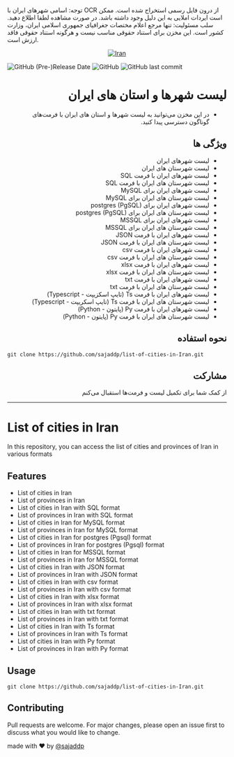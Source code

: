 توجه: اسامی شهرهای ایران با OCR از درون فایل رسمی استخراج شده است. ممکن است ایردات املایی به این دلیل وجود داشته باشد. در صورت مشاهده لطفا اطلاع دهید.
سلب مسئولیت: تنها مرجع اعلام مختصات جغرافیای جمهوری اسلامی ایران، وزارت کشور است. این مخزن برای استناد حقوقی مناسب نیست و هرگونه استناد حقوقی فاقد ارزش است.


<div align="center">

[![Iran](images/iran.jpeg)](#)

</div>

<p>
<img alt="GitHub (Pre-)Release Date" src="https://img.shields.io/github/release-date-pre/sajaddp/list-of-cities-in-Iran?style=for-the-badge">
<img alt="GitHub" src="https://img.shields.io/github/license/sajaddp/list-of-cities-in-Iran?style=for-the-badge">
<img alt="GitHub last commit" src="https://img.shields.io/github/last-commit/sajaddp/list-of-cities-in-Iran?style=for-the-badge">
</p>

<div dir="rtl">

# لیست شهرها و استان های ایران

- در این مخزن می‌توانید به لیست شهرها و استان های ایران با فرمت‌های گوناگون دسترسی پیدا کنید.

## ویژگی ها

- لیست شهرهای ایران
- لیست شهرستان های ایران
- لیست شهرهای ایران با فرمت SQL
- لیست شهرستان های ایران با فرمت SQL
- لیست شهرهای ایران برای MySQL
- لیست شهرستان های ایران برای MySQL
- لیست شهرهای ایران برای postgres (PgSQL)
- لیست شهرستان های ایران برای postgres (PgSQL)
- لیست شهرهای ایران برای MSSQL
- لیست شهرستان های ایران برای MSSQL
- لیست شهرهای ایران با فرمت JSON
- لیست شهرستان های ایران با فرمت JSON
- لیست شهرهای ایران با فرمت csv
- لیست شهرستان های ایران با فرمت csv
- لیست شهرهای ایران با فرمت xlsx
- لیست شهرستان های ایران با فرمت xlsx
- لیست شهرهای ایران با فرمت txt
- لیست شهرستان های ایران با فرمت txt
- لیست شهرهای ایران با فرمت Ts (تایپ اسکزیپت - Typescript)
- لیست شهرستان های ایران با فرمت Ts (تایپ اسکریپت - Typescript)
- لیست شهرهای ایران با فرمت Py (پایتون - Python)
- لیست شهرستان های ایران با فرمت Py (پایتون - Python)

## نحوه استفاده

</div>
  
```shell
git clone https://github.com/sajaddp/list-of-cities-in-Iran.git
```

<div dir="rtl">

## مشارکت

از کمک شما برای تکمیل لیست و فرمت‌ها استقبال می‌کنم

</div>
  
---

# List of cities in Iran

In this repository, you can access the list of cities and provinces of Iran in various formats

## Features

- List of cities in Iran
- List of provinces in Iran
- List of cities in Iran with SQL format
- List of provinces in Iran with SQL format
- List of cities in Iran for MySQL format
- List of provinces in Iran for MySQL format
- List of cities in Iran for postgres (Pgsql) format
- List of provinces in Iran for postgres (Pgsql) format
- List of cities in Iran for MSSQL format
- List of provinces in Iran for MSSQL format
- List of cities in Iran with JSON format
- List of provinces in Iran with JSON format
- List of cities in Iran with csv format
- List of provinces in Iran with csv format
- List of cities in Iran with xlsx format
- List of provinces in Iran with xlsx format
- List of cities in Iran with txt format
- List of provinces in Iran with txt format
- List of cities in Iran with Ts format
- List of provinces in Iran with Ts format
- List of cities in Iran with Py format
- List of provinces in Iran with Py format

## Usage

```shell
git clone https://github.com/sajaddp/list-of-cities-in-Iran.git
```

## Contributing

Pull requests are welcome. For major changes, please open an issue first to discuss what you would like to change.

made with ❤ by [@sajaddp](https://github.com/sajaddp)
